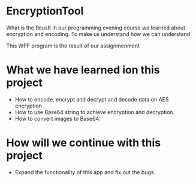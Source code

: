 # EncryptionTool

What is the Reuslt
In our programming evening course we learned about encryption and encoding.
To make us understand how we can understand

This WPF program is the result of our assignmenment


# What we have learned ion this project
- How to encode, encrypt and decrypt and decode data on AES encryption
- How to use Base64 string to achieve encryption and decryption.
- How to convert images to Base64.


# How will we continue with this project

- Expand the functionality of this app and fix out the bugs.
